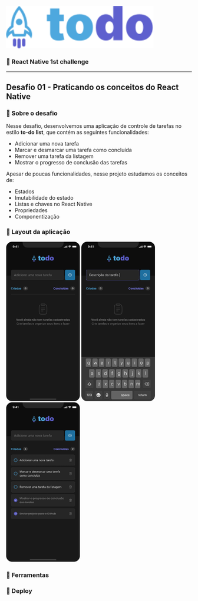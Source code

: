 <img src="./public/Logo.svg" width="400" />  


### 🚀 React Native 1st challenge

---

## Desafio 01 - Praticando os conceitos do React Native  


### 🧠 Sobre o desafio

Nesse desafio, desenvolvemos uma aplicação de controle de tarefas no estilo **to-do list**, que contém as seguintes funcionalidades:
- Adicionar uma nova tarefa
- Marcar e desmarcar uma tarefa como concluída
- Remover uma tarefa da listagem
- Mostrar o progresso de conclusão das tarefas

Apesar de poucas funcionalidades, nesse projeto estudamos os conceitos de:
- Estados
- Imutabilidade do estado
- Listas e chaves no React Native
- Propriedades
- Componentização


### 🌼 Layout da aplicação


<img src="./public/Todo-Empty.png" width="200" /> <img src="./public/Todo-Description.png" width="200" />  <img src="./public/Todo-List.png" width="200" />  


### 🔨 Ferramentas


### 🚀 Deploy
